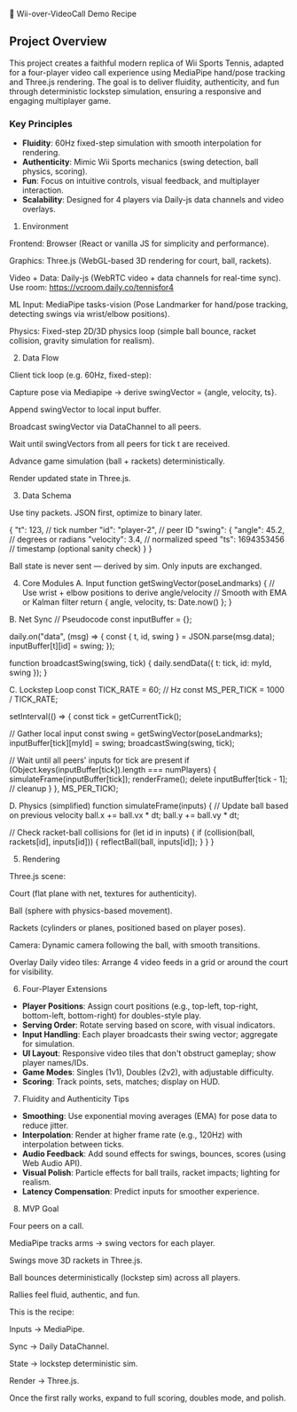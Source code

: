 🍳 Wii-over-VideoCall Demo Recipe

## Project Overview
This project creates a faithful modern replica of Wii Sports Tennis, adapted for a four-player video call experience using MediaPipe hand/pose tracking and Three.js rendering. The goal is to deliver fluidity, authenticity, and fun through deterministic lockstep simulation, ensuring a responsive and engaging multiplayer game.

### Key Principles
- **Fluidity**: 60Hz fixed-step simulation with smooth interpolation for rendering.
- **Authenticity**: Mimic Wii Sports mechanics (swing detection, ball physics, scoring).
- **Fun**: Focus on intuitive controls, visual feedback, and multiplayer interaction.
- **Scalability**: Designed for 4 players via Daily-js data channels and video overlays.

1. Environment

Frontend: Browser (React or vanilla JS for simplicity and performance).

Graphics: Three.js (WebGL-based 3D rendering for court, ball, rackets).

Video + Data: Daily-js (WebRTC video + data channels for real-time sync). Use room: https://vcroom.daily.co/tennisfor4

ML Input: MediaPipe tasks-vision (Pose Landmarker for hand/pose tracking, detecting swings via wrist/elbow positions).

Physics: Fixed-step 2D/3D physics loop (simple ball bounce, racket collision, gravity simulation for realism).

2. Data Flow

Client tick loop (e.g. 60Hz, fixed-step):

Capture pose via Mediapipe → derive swingVector = {angle, velocity, ts}.

Append swingVector to local input buffer.

Broadcast swingVector via DataChannel to all peers.

Wait until swingVectors from all peers for tick t are received.

Advance game simulation (ball + rackets) deterministically.

Render updated state in Three.js.

3. Data Schema

Use tiny packets. JSON first, optimize to binary later.

{
  "t": 123,              // tick number
  "id": "player-2",      // peer ID
  "swing": {
    "angle": 45.2,       // degrees or radians
    "velocity": 3.4,     // normalized speed
    "ts": 1694353456     // timestamp (optional sanity check)
  }
}


Ball state is never sent — derived by sim. Only inputs are exchanged.

4. Core Modules
A. Input
function getSwingVector(poseLandmarks) {
  // Use wrist + elbow positions to derive angle/velocity
  // Smooth with EMA or Kalman filter
  return { angle, velocity, ts: Date.now() };
}

B. Net Sync
// Pseudocode
const inputBuffer = {};

daily.on("data", (msg) => {
  const { t, id, swing } = JSON.parse(msg.data);
  inputBuffer[t][id] = swing;
});

function broadcastSwing(swing, tick) {
  daily.sendData({ t: tick, id: myId, swing });
}

C. Lockstep Loop
const TICK_RATE = 60; // Hz
const MS_PER_TICK = 1000 / TICK_RATE;

setInterval(() => {
  const tick = getCurrentTick();

  // Gather local input
  const swing = getSwingVector(poseLandmarks);
  inputBuffer[tick][myId] = swing;
  broadcastSwing(swing, tick);

  // Wait until all peers' inputs for tick are present
  if (Object.keys(inputBuffer[tick]).length === numPlayers) {
    simulateFrame(inputBuffer[tick]);
    renderFrame();
    delete inputBuffer[tick - 1]; // cleanup
  }
}, MS_PER_TICK);

D. Physics (simplified)
function simulateFrame(inputs) {
  // Update ball based on previous velocity
  ball.x += ball.vx * dt;
  ball.y += ball.vy * dt;

  // Check racket-ball collisions
  for (let id in inputs) {
    if (collision(ball, rackets[id], inputs[id])) {
      reflectBall(ball, inputs[id]);
    }
  }
}

5. Rendering

Three.js scene:

Court (flat plane with net, textures for authenticity).

Ball (sphere with physics-based movement).

Rackets (cylinders or planes, positioned based on player poses).

Camera: Dynamic camera following the ball, with smooth transitions.

Overlay Daily video tiles: Arrange 4 video feeds in a grid or around the court for visibility.

6. Four-Player Extensions

- **Player Positions**: Assign court positions (e.g., top-left, top-right, bottom-left, bottom-right) for doubles-style play.
- **Serving Order**: Rotate serving based on score, with visual indicators.
- **Input Handling**: Each player broadcasts their swing vector; aggregate for simulation.
- **UI Layout**: Responsive video tiles that don't obstruct gameplay; show player names/IDs.
- **Game Modes**: Singles (1v1), Doubles (2v2), with adjustable difficulty.
- **Scoring**: Track points, sets, matches; display on HUD.

7. Fluidity and Authenticity Tips

- **Smoothing**: Use exponential moving averages (EMA) for pose data to reduce jitter.
- **Interpolation**: Render at higher frame rate (e.g., 120Hz) with interpolation between ticks.
- **Audio Feedback**: Add sound effects for swings, bounces, scores (using Web Audio API).
- **Visual Polish**: Particle effects for ball trails, racket impacts; lighting for realism.
- **Latency Compensation**: Predict inputs for smoother experience.

8. MVP Goal

Four peers on a call.

MediaPipe tracks arms → swing vectors for each player.

Swings move 3D rackets in Three.js.

Ball bounces deterministically (lockstep sim) across all players.

Rallies feel fluid, authentic, and fun.

This is the recipe:

Inputs → MediaPipe.

Sync → Daily DataChannel.

State → lockstep deterministic sim.

Render → Three.js.

Once the first rally works, expand to full scoring, doubles mode, and polish.